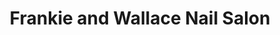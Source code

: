 ---
title: "Frankie and Wallace Nail Salon"
url: /shoreline/frankie-and-wallace-nail-salon/
shop: Kosmetik
---